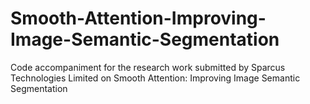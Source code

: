# Smooth-Attention-Improving-Image-Semantic-Segmentation
Code accompaniment for the research work submitted by Sparcus Technologies Limited on Smooth Attention: Improving Image Semantic Segmentation

